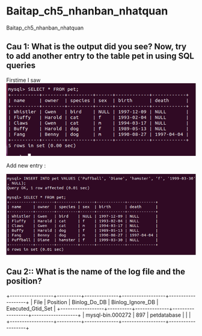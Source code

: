 # Baitap_ch5_nhanban_nhatquan

Baitap_ch5_nhanban_nhatquan

## Cau 1: What is the output did you see? Now, try to add another entry to the table pet in using SQL queries

Firstime I saw
![First](cau1.png)

Add new entry :

![First](cau1them.png)

## Cau 2:: What is the name of the log file and the position?

+------------------+----------+--------------+------------------+-------------------+
| File | Position | Binlog_Do_DB | Binlog_Ignore_DB | Executed_Gtid_Set |
+------------------+----------+--------------+------------------+-------------------+
| mysql-bin.000272 | 897 | petdatabase | | |
+------------------+----------+--------------+------------------+-------------------+
